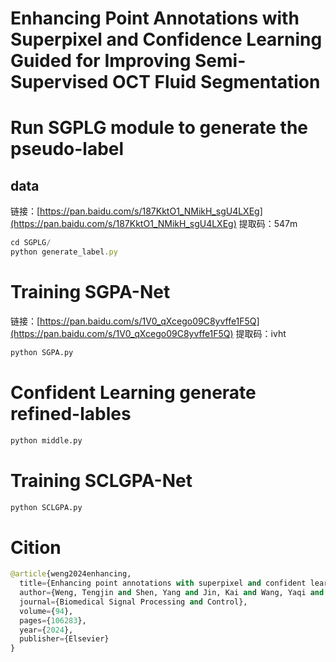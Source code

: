 # Enhancing Point Annotations with Superpixel and Confidence Learning Guided for Improving Semi-Supervised OCT Fluid Segmentation

# Run SGPLG module to generate the pseudo-label

## data

链接：[https://pan.baidu.com/s/187KktO1_NMikH_sgU4LXEg](https://pan.baidu.com/s/187KktO1_NMikH_sgU4LXEg) 提取码：547m

```jsx
cd SGPLG/
python generate_label.py
```

# Training SGPA-Net

链接：[https://pan.baidu.com/s/1V0_qXcego09C8yvffe1F5Q](https://pan.baidu.com/s/1V0_qXcego09C8yvffe1F5Q)
提取码：ivht

```python
python SGPA.py
```

# Confident Learning generate refined-lables

```python
python middle.py
```

# Training SCLGPA-Net

```python
python SCLGPA.py
```

# Cition

```python
@article{weng2024enhancing,
  title={Enhancing point annotations with superpixel and confident learning guided for improving semi-supervised OCT fluid segmentation},
  author={Weng, Tengjin and Shen, Yang and Jin, Kai and Wang, Yaqi and Cheng, Zhiming and Li, Yunxiang and Zhang, Gewen and Wang, Shuai},
  journal={Biomedical Signal Processing and Control},
  volume={94},
  pages={106283},
  year={2024},
  publisher={Elsevier}
}
```